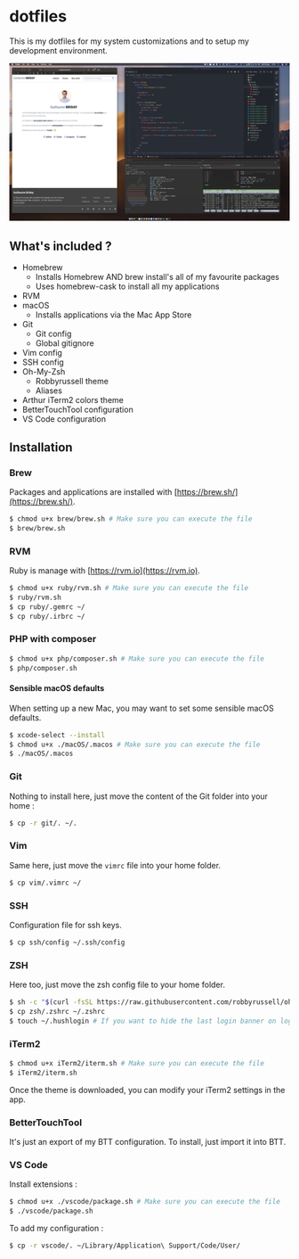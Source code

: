 # dotfiles

This is my dotfiles for my system customizations and to setup my development environment.

![Screenshot](https://raw.githubusercontent.com/guillaumebriday/dotfiles/master/screenshot.png)

## What's included ?

+ Homebrew
  + Installs Homebrew AND brew install's all of my favourite packages
  + Uses homebrew-cask to install all my applications
+ RVM
+ macOS
  + Installs applications via the Mac App Store
+ Git
  + Git config
  + Global gitignore
+ Vim config
+ SSH config
+ Oh-My-Zsh
  + Robbyrussell theme
  + Aliases
+ Arthur iTerm2 colors theme
+ BetterTouchTool configuration
+ VS Code configuration

## Installation

### Brew

Packages and applications are installed with [https://brew.sh/](https://brew.sh/).

```bash
$ chmod u+x brew/brew.sh # Make sure you can execute the file
$ brew/brew.sh
```

### RVM

Ruby is manage with [https://rvm.io](https://rvm.io).

```bash
$ chmod u+x ruby/rvm.sh # Make sure you can execute the file
$ ruby/rvm.sh
$ cp ruby/.gemrc ~/
$ cp ruby/.irbrc ~/
```

### PHP with composer

```bash
$ chmod u+x php/composer.sh # Make sure you can execute the file
$ php/composer.sh
```

#### Sensible macOS defaults

When setting up a new Mac, you may want to set some sensible macOS defaults.

```bash
$ xcode-select --install
$ chmod u+x ./macOS/.macos # Make sure you can execute the file
$ ./macOS/.macos
```

### Git

Nothing to install here, just move the content of the Git folder into your home :

```bash
$ cp -r git/. ~/.
```

### Vim

Same here, just move the ```vimrc``` file into your home folder.

```bash
$ cp vim/.vimrc ~/
```

### SSH

Configuration file for ssh keys.

```bash
$ cp ssh/config ~/.ssh/config
```

### ZSH

Here too, just move the zsh config file to your home folder.

```bash
$ sh -c "$(curl -fsSL https://raw.githubusercontent.com/robbyrussell/oh-my-zsh/master/tools/install.sh)" # install oh-my-zsh
$ cp zsh/.zshrc ~/.zshrc
$ touch ~/.hushlogin # If you want to hide the last login banner on logging
```

### iTerm2

```bash
$ chmod u+x iTerm2/iterm.sh # Make sure you can execute the file
$ iTerm2/iterm.sh
```

Once the theme is downloaded, you can modify your iTerm2 settings in the app.

### BetterTouchTool

It's just an export of my BTT configuration. To install, just import it into BTT.

### VS Code

Install extensions :
```bash
$ chmod u+x ./vscode/package.sh # Make sure you can execute the file
$ ./vscode/package.sh
```

To add my configuration :
```bash
$ cp -r vscode/. ~/Library/Application\ Support/Code/User/
```

